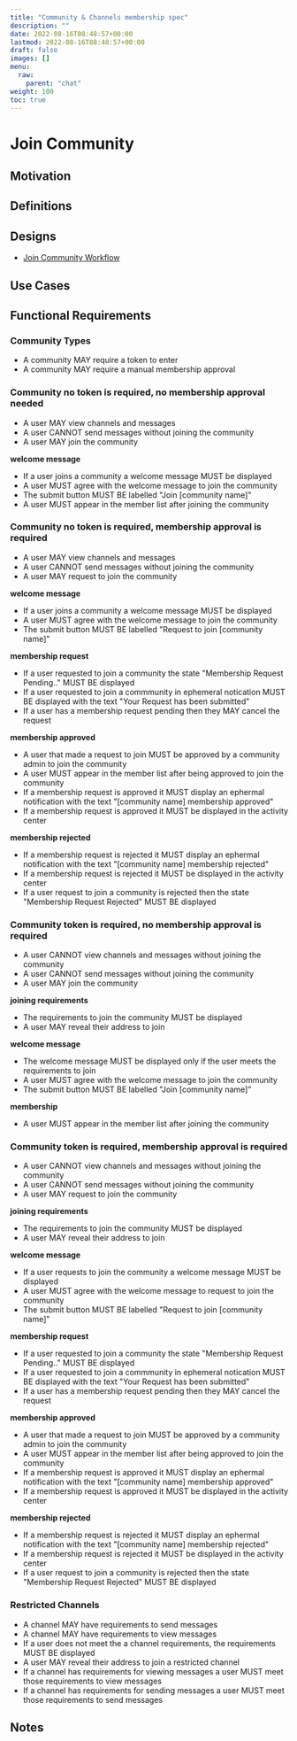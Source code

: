 ```yaml
---
title: "Community & Channels membership spec"
description: ""
date: 2022-08-16T08:48:57+00:00
lastmod: 2022-08-16T08:48:57+00:00
draft: false
images: []
menu:
  raw:
    parent: "chat"
weight: 100
toc: true
---
```


# Join Community

## Motivation

## Definitions


## Designs

- [Join Community Workflow](https://www.figma.com/file/17fc13UBFvInrLgNUKJJg5/Kuba%E2%8E%9CDesktop?node-id=2312%3A298851)

## Use Cases


## Functional Requirements

### Community Types

- A community MAY require a token to enter
- A community MAY require a manual membership approval

### Community no token is required, no membership approval needed

- A user MAY view channels and messages
- A user CANNOT send messages without joining the community
- A user MAY join the community

**welcome message**
- If a user joins a community a welcome message MUST be displayed
- A user MUST agree with the welcome message to join the community
- The submit button MUST BE labelled "Join [community name]"
- A user MUST appear in the member list after joining the community

### Community no token is required, membership approval is required

- A user MAY view channels and messages
- A user CANNOT send messages without joining the community
- A user MAY request to join the community

**welcome message**
- If a user joins a community a welcome message MUST be displayed
- A user MUST agree with the welcome message to join the community
- The submit button MUST BE labelled "Request to join [community name]"

**membership request**
- If a user requested to join a community the state "Membership Request Pending.." MUST BE displayed
- If a user requested to join a commmunity in ephemeral notication MUST BE displayed with the text "Your Request has been submitted"
- If a user has a membership request pending then they MAY cancel the request

**membership approved**
- A user that made a request to join MUST be approved by a community admin to join the community
- A user MUST appear in the member list after being approved to join the community
- If a membership request is approved it MUST display an ephermal notification with the text "[community name] membership approved"
- If a membership request is approved it MUST be displayed in the activity center

**membership rejected**
- If a membership request is rejected it MUST display an ephermal notification with the text "[community name] membership rejected"
- If a membership request is rejected it MUST be displayed in the activity center
- If a user request to join a community is rejected then the state "Membership Request Rejected" MUST BE displayed

### Community token is required, no membership approval is required

- A user CANNOT view channels and messages without joining the community
- A user CANNOT send messages without joining the community
- A user MAY join the community

**joining requirements**
- The requirements to join the community MUST be displayed
- A user MAY reveal their address to join

**welcome message**
- The welcome message MUST be displayed only if the user meets the requirements to join
- A user MUST agree with the welcome message to join the community
- The submit button MUST BE labelled "Join [community name]"

**membership**
- A user MUST appear in the member list after joining the community

### Community token is required, membership approval is required

- A user CANNOT view channels and messages without joining the community
- A user CANNOT send messages without joining the community
- A user MAY request to join the community

**joining requirements**
- The requirements to join the community MUST be displayed
- A user MAY reveal their address to join

**welcome message**
- If a user requests to join the community a welcome message MUST be displayed
- A user MUST agree with the welcome message to request to join the community
- The submit button MUST BE labelled "Request to join [community name]"

**membership request**
- If a user requested to join a community the state "Membership Request Pending.." MUST BE displayed
- If a user requested to join a commmunity in ephemeral notication MUST BE displayed with the text "Your Request has been submitted"
- If a user has a membership request pending then they MAY cancel the request

**membership approved**
- A user that made a request to join MUST be approved by a community admin to join the community
- A user MUST appear in the member list after being approved to join the community
- If a membership request is approved it MUST display an ephermal notification with the text "[community name] membership approved"
- If a membership request is approved it MUST be displayed in the activity center

**membership rejected**
- If a membership request is rejected it MUST display an ephermal notification with the text "[community name] membership rejected"
- If a membership request is rejected it MUST be displayed in the activity center
- If a user request to join a community is rejected then the state "Membership Request Rejected" MUST BE displayed

### Restricted Channels

- A channel MAY have requirements to send messages
- A channel MAY have requirements to view messages
- If a user does not meet the a channel requirements, the requirements MUST BE displayed
- A user MAY reveal their address to join a restricted channel
- If a channel has requirements for viewing messages a user MUST meet those requirements to view messages
- If a channel has requirements for sending messages a user MUST meet those requirements to send messages

## Notes

